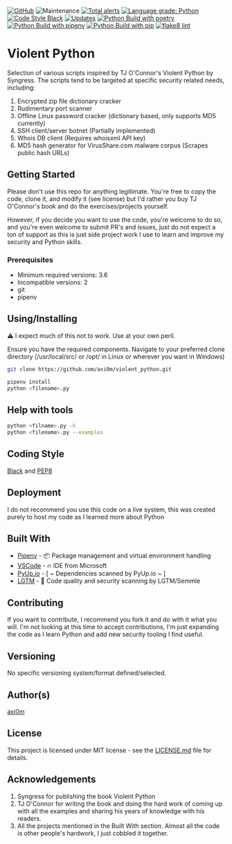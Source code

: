 [![GitHub](https://img.shields.io/github/license/axi0m/violent_python?color=bright-green&style=flat-square)](https://github.com/axi0m/violent_python/blob/master/LICENSE.md)
![Maintenance](https://img.shields.io/maintenance/yes/2021?style=flat-square)
[![Total alerts](https://img.shields.io/lgtm/alerts/g/axi0m/violent_python.svg?logo=lgtm&logoWidth=18&style=flat-square)](https://lgtm.com/projects/g/axi0m/violent_python/alerts/)
[![Language grade: Python](https://img.shields.io/lgtm/grade/python/g/axi0m/violent_python.svg?logo=lgtm&logoWidth=18&style=flat-square)](https://lgtm.com/projects/g/axi0m/violent_python/context:python)
[![Code Style Black](https://img.shields.io/badge/code%20style-black-000000.svg?style=flat-square)](https://github.com/psf/black)
[![Updates](https://pyup.io/repos/github/axi0m/violent_python/shield.svg?style=flat-square)](https://pyup.io/repos/github/axi0m/violent_python/)
[![Python Build with poetry](https://github.com/axi0m/violent_python/actions/workflows/build-poetry.yml/badge.svg?style=flat-square)](https://github.com/axi0m/violent_python/actions/workflows/build-poetry.yml)
[![Python Build with pipenv](https://github.com/axi0m/violent_python/actions/workflows/build-pipenv.yml/badge.svg?style=flat-square)](https://github.com/axi0m/violent_python/actions/workflows/build-pipenv.yml)
[![Python Build with pip](https://github.com/axi0m/violent_python/actions/workflows/build-pip.yml/badge.svg?style=flat-square)](https://github.com/axi0m/violent_python/actions/workflows/build-pip.yml)
[![flake8 lint](https://github.com/axi0m/violent_python/actions/workflows/flake8-lint.yml/badge.svg?style=flat-square)](https://github.com/axi0m/violent_python/actions/workflows/flake8-lint.yml)

# Violent Python

Selection of various scripts inspired by TJ O'Connor's Violent Python by Syngress. The scripts tend to be targeted at specific security related needs, including:

1. Encrypted zip file dictionary cracker
2. Rudimentary port scanner
3. Offline Linux password cracker (dictionary based, only supports MD5 currently)
4. SSH client/server botnet (Partially implemented)
5. Whois DB client (Requires whoisxml API key)
6. MD5 hash generator for VirusShare.com malware corpus (Scrapes public hash URLs)

## Getting Started

Please don't use this repo for anything legitimate. You're free to copy the code, clone it, and modify it (see license)
but I'd rather you buy TJ O'Connor's book and do the exercises/projects yourself.

However, if you decide you want to use the code, you're welcome to do so, and you're even welcome to submit PR's and issues, just do not expect a ton of support as this is just side project work I use to learn and improve my security and Python skills.

### Prerequisites

- Minimum required versions: 3.6
- Incompatible versions: 2
- git
- pipenv

## Using/Installing

⚠ I expect much of this not to work. Use at your own peril.

Ensure you have the required components.
Navigate to your preferred clone directory (/usr/local/src/ or /opt/ in Linux or wherever you want in Windows)

```bash
git clone https://github.com/axi0m/violent_python.git
```

```bash
pipenv install
python <filename>.py
```

## Help with tools

```bash
python <filname>.py -h
python <filename>.py --examples
```

## Coding Style

[Black](https://github.com/psf/black) and [PEP8](https://www.python.org/dev/peps/pep-0008/)

## Deployment

I do not recommend you use this code on a live system, this was created purely to host my code as I learned more about Python

## Built With

- [Pipenv](https://pipenv.readthedocs.io/en/latest/) - 📦 Package management and virtual environment handling
- [VSCode](https://code.visualstudio.com/) - 🔥 IDE from Microsoft
- [PyUp.io](https://pyup.io) - [ ~ Dependencies scanned by PyUp.io ~ ]
- [LGTM](https://lgtm.com) - 🔐 Code quality and security scanning by LGTM/Semmle

## Contributing

If you want to contribute, I recommend you fork it and do with it what you will. I'm not looking at this time to accept contributions, I'm just expanding the code as I learn Python and add new security tooling I find useful.

## Versioning

No specific versioning system/format defined/selected.

## Author(s)

[axi0m](https://github.com/axi0m)

## License

This project is licensed under MIT license - see the [LICENSE.md](https://github.com/axi0m/violent_python/blob/master/LICENSE.md) file for details.

## Acknowledgements

1. Syngress for publishing the book Violent Python
2. TJ O'Connor for writing the book and doing the hard work of coming up with all the examples and sharing his years of
knowledge with his readers.
3. All the projects mentioned in the Built With section. Almost all the code is other people's hardwork, I just cobbled it together.
